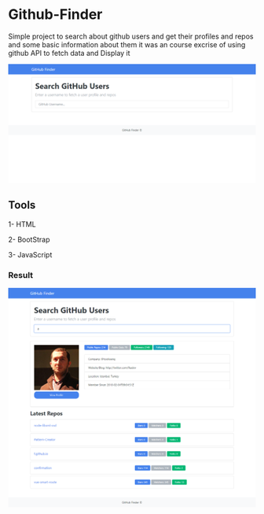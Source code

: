 # Github-Finder
Simple project to search about github users and get their profiles and repos and some basic information about them it was an course excrise of using github API to fetch data and Display it 

<img src="Screens/UI.png">

## Tools
1- HTML

2- BootStrap 

3- JavaScript


### Result
<img src="Screens/Result.png">
